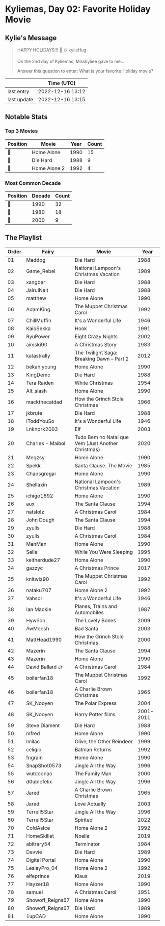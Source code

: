 # Kyliemas, Day 02: Favorite Holiday Movie

## Kylie's Message

> HAPPY HOLIDAYS!!! 🎄 ☃️ kylieHug
>
> On the 2nd day of Kyliemas, Misskyliee gave to me....
>
> Answer this question to enter:  What is your favorite Holiday movie?

|             | Time (UTC)       |
| ----------- | ---------------- |
| last entry  | 2022-12-16 13:12 |
| last update | 2022-12-16 13:15 |

## Notable Stats

### Top 3 Movies

| Position | Movie        | Year | Count |
| -------- | ------------ | ---- | ----- |
| 🥇        | Home Alone   | 1990 | 15    |
| 🥈        | Die Hard     | 1988 | 9     |
| 🥉        | Home Alone 2 | 1992 | 4     |

### Most Common Decade

| Position | Decade | Count |
| -------- | ------ | ----- |
| 🥇        | 1990   | 32    |
| 🥈        | 1980   | 18    |
| 🥉        | 2000   | 9     |

## The Playlist

| Order | Fairy            | Movie                                              | Year      |
| ----- | ---------------- | -------------------------------------------------- | --------- |
| 01    | Maddog           | Die Hard                                           | 1988      |
| 02    | Game_Rebel       | National Lampoon's Christmas Vacation              | 1989      |
| 03    | xangbar          | Die Hard                                           | 1988      |
| 04    | JairulNait       | Die Hard                                           | 1988      |
| 05    | matthew          | Home Alone                                         | 1990      |
| 06    | AdamKing         | The Muppet Christmas Carol                         | 1992      |
| 07    | ChillMuffin      | It's a Wonderful Life                              | 1946      |
| 08    | KaioSekka        | Hook                                               | 1991      |
| 09    | RyuPower         | Eight Crazy Nights                                 | 2002      |
| 10    | aimski90         | A Christmas Story                                  | 1983      |
| 11    | katastrally      | The Twilight Saga: Breaking Dawn – Part 2          | 2012      |
| 12    | bekah young      | Home Alone                                         | 1990      |
| 13    | KingDemo         | Die Hard                                           | 1988      |
| 14    | Tera Raiden      | White Christmas                                    | 1954      |
| 15    | Alt_slash        | Home Alone                                         | 1990      |
| 16    | mackthecatdad    | How the Grinch Stole Christmas                     | 1966      |
| 17    | jkbrute          | Die Hard                                           | 1988      |
| 18    | IToddYouSo       | It's a Wonderful Life                              | 1946      |
| 19    | Lnknprk2003      | Elf                                                | 2003      |
| 20    | Charles - Maibol | Tudo Bem no Natal que Vem (Just Another Christmas) | 2020      |
| 21    | Megzsy           | Home Alone                                         | 1990      |
| 22    | Spekk            | Santa Clause: The Movie                            | 1985      |
| 23    | Chaosgregar      | Home Alone                                         | 1990      |
| 24    | Shellaxin        | National Lampoon's Christmas Vacation              | 1989      |
| 25    | ichigo1692       | Home Alone                                         | 1990      |
| 26    | aux              | The Santa Clause                                   | 1994      |
| 27    | natslolz         | A Christmas Carol                                  | 1984      |
| 28    | John Dough       | The Santa Clause                                   | 1994      |
| 29    | zyulls           | Die Hard                                           | 1988      |
| 30    | zyulls           | A Christmas Carol                                  | 1984      |
| 31    | ManMan           | Home Alone                                         | 1990      |
| 32    | Selle            | While You Were Sleeping                            | 1995      |
| 33    | keitherdude27    | Home Alone                                         | 1990      |
| 34    | gazzyc           | A Christmas Prince                                 | 2017      |
| 35    | knitwiz90        | The Muppet Christmas Carol                         | 1992      |
| 36    | nataku707        | Home Alone 2                                       | 1992      |
| 37    | Vahsol           | It's a Wonderful Life                              | 1946      |
| 38    | Ian Mackie       | Planes, Trains and Automobiles                     | 1987      |
| 39    | Hywéon           | The Lovely Bones                                   | 2009      |
| 40    | AwMeesh          | Bad Santa                                          | 2003      |
| 41    | MattHead1990     | How the Grinch Stole Christmas                     | 2000      |
| 42    | Mazerin          | The Santa Clause                                   | 1994      |
| 43    | Mazerin          | Home Alone                                         | 1990      |
| 44    | David Ballard Jr | A Christmas Carol                                  | 1984      |
| 45    | boilerfan18      | The Muppet Christmas Carol                         | 1992      |
| 46    | boilerfan18      | A Charlie Brown Christmas                          | 1965      |
| 47    | SK_Nooyen        | The Polar Express                                  | 2004      |
| 48    | SK_Nooyen        | Harry Potter films                                 | 2001-2011 |
| 59    | Steve Diament    | Die Hard                                           | 1988      |
| 50    | mfred            | Home Alone                                         | 1990      |
| 51    | Imilac           | Olive, the Other Reindeer                          | 1999      |
| 52    | celigio          | Batman Returns                                     | 1992      |
| 53    | fngrain          | Home Alone                                         | 1990      |
| 54    | SnapShot0573     | Jingle All the Way                                 | 1996      |
| 55    | wutdoonao        | The Family Man                                     | 2000      |
| 56    | d0ublefelix      | Jingle All the Way                                 | 1996      |
| 57    | Jared            | A Charlie Brown Christmas                          | 1965      |
| 58    | Jared            | Love Actually                                      | 2003      |
| 59    | Terrell5Star     | Jingle All the Way                                 | 1996      |
| 60    | Terrell5Star     | Spirited                                           | 2022      |
| 70    | ColdAsIce        | Home Alone 2                                       | 1992      |
| 71    | HomeSkillet      | Noelle                                             | 2019      |
| 72    | abitrary54       | Terminator                                         | 1984      |
| 73    | Devvie           | Die Hard                                           | 1989      |
| 74    | Digital Portal   | Home Alone                                         | 1990      |
| 75    | LesleyPro_04     | Home Alone 2                                       | 1992      |
| 76    | elfeprince       | Klaus                                              | 2019      |
| 77    | Hayzer18         | Home Alone                                         | 1990      |
| 78    | samuel           | A Christmas Carol                                  | 1951      |
| 79    | Showoff_Reigns67 | Home Alone                                         | 1990      |
| 80    | Showoff_Reigns67 | Die Hard                                           | 1989      |
| 81    | 1upCAD           | Home Alone                                         | 1990      |